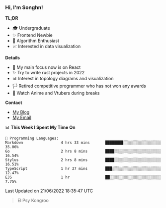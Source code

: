 ### Hi, I'm Songhn!

**TL;DR**

- 🎓 Undergraduate
- ✨ Frontend Newbie
- 🎈 Algorithm Enthusiast
- 📈 Interested in data visualization

**Details**

- 🎯 My main focus now is on React
- ✨ Try to write rust projects in 2022
- 📊 Interest in topology diagrams and visualization
- 🏳️ Retired competitive programmer who has not won any awards
- 🍵 Watch Anime and Vtubers during breaks

**Contact**
- [My Blog](https://blog.songhn.com)
- [My Email](mailto:songhn233@gmail.com)

<!--START_SECTION:waka-->
📊 **This Week I Spent My Time On** 

```text
💬 Programming Languages: 
Markdown                 4 hrs 33 mins       ████████░░░░░░░░░░░░░░░░░   35.06% 
Go                       2 hrs 8 mins        ████░░░░░░░░░░░░░░░░░░░░░   16.54% 
Stylus                   2 hrs 8 mins        ████░░░░░░░░░░░░░░░░░░░░░   16.51% 
TypeScript               1 hr 37 mins        ███░░░░░░░░░░░░░░░░░░░░░░   12.47% 
EJS                      1 hr                ██░░░░░░░░░░░░░░░░░░░░░░░   7.75%

```


 Last Updated on 21/06/2022 18:35:47 UTC
<!--END_SECTION:waka-->

> El Psy Kongroo
